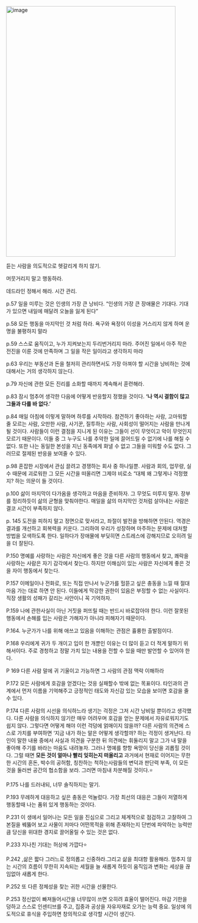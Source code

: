 <img width="458" height="676" alt="image" src="https://github.com/user-attachments/assets/765f78fc-77c8-4055-bd57-bbb8efc19384" />


듣는 사람을 의도적으로 헷갈리게 하지 않기.

머뭇거리지 말고 행동하라.

데드라인 정해서 해라. 시간 관리.

p.57 일을 미루는 것은 인생의 가장 큰 낭비다. “인생의 가장 큰 장애물은 기대다. 기대가 있으면 내일에 매달려 오늘을 잃게 된다”

p.58 모든 행동을 마지막인 것 처럼 하라. 욕구와 욕정이 이성을 거스리지 않게 하며 운명을 불평하지 말라

p.59 스스로 움직이고, 누가 지켜보는지 두리번거리지 마라. 주어진 일에서 아주 작은 전진을 이룬 것에 만족하며 그 일을 작은 일이라고 생각하지 마라

p.63 우리는 부동산과 돈을 철저히 관리하면서도 가장 아껴야 할 시간을 낭비하는 것에 대해서는 거의 생각하지 않는다.

p.79 자신에 관한 모든 진리를 소화할 때까지 계속해서 훈련해라.

p.83 잠시 멈추어 생각한 다음에 어떻게 반응할지 정했을 것이다. **‘나 역시 결함이 많고 그들과 다를 바 없다.’**

p.84 매일 아침에 이렇게 말하며 하루를 시작하라. 참견하기 좋아하는 사람, 고마워할 줄 모르는 사람, 오만한 사람, 사기꾼, 질투하는 사람, 사회성이 떨어지는 사람을 만나게 될 것이다. 사람들이 이런 결점을 지니게 된 이유는 그들이 선이 무엇이고 악이 무엇인지 모르기 때문이다. 이들 중 그 누구도 나를 추악한 일에 끌어드릴 수 없기에 나를 해칠 수 없다. 또한 나는 동일한 본성을 지닌 동족에게 화낼 수 없고 그들을 미워할 수도 없다. 그러므로 절제된 반응을 보여줄 수 있다.

p.98 혼잡한 시장에서 관심 끌려고 경쟁하는 회사 중 하나일뿐. 사람과 회의, 업무량, 실수 때문에 괴로워한 그 모든 시간을 떠올리면 그제야 비로소 “대체 왜 그렇게나 걱정했지? 하는 의문이 들 것이다.

p.100 삶이 마지막이 다가옴을 생각하고 마음을 준비하자. 그 무엇도 미루지 말자. 장부를 정리하듯이 삶의 균형을 맞춰야한다. 매일을 삶의 마지막인 것처럼 살아내는 사람은 결코 시간이 부족하지 않다.

p. 145 도전을 피하지 말고 정면으로 맞서라고, 좌절이 발전을 방해하면 안된다. 역경은 결과를 개선하고 회복력을 키운다. 그리하여 우리가 성장하며 마주하는 문제에 대처할 방법을 모색하도록 한다. 일하다가 장애물에 부딪히면 스트레스에 강해지므로 오히려 일을 더 잘된다.

P.150 명예를 사랑하는 사람은 자신에게 좋은 것을 다른 사람의 행동에서 찾고, 쾌락을 사랑하는 사람은 자기 감각에서 찾는다. 하지만 이해심이 있는 사람은 자신에게 좋은 것을 자이 행동에서 찾는다.

P.157 이메일이나 전화로, 또는 직접 만나서 누군가를 헐뜯고 싶은 충동을 느낄 때 절대 마음 가는 대로 하면 안 된다. 이들에게 막강한 권한이 있음은 부정할 수 없는 사실이다. 직장 생활의 성패가 갈리는 사안이니 꼭 기억하자.

P.159 나에 관한사실이 아닌 거짓을 퍼뜨릴 때는 반드시 바로잡아야 한다. 이런 잘못된 행동에서 손해를 입는 사람은 가해자가 아니라 피해자기 때문이다.

P.164. 누군가가 나를 위해 애쓰고 있음을 이해하는 관점은 휼륭한 출발점이다.

P.168 우리에게 귀가 두 개이고 입이 한 개뿐인 이유는 더 많이 듣고 더 적게 말하기 위해서이다. 주로 경청하고 정말 가치 있는 내용을 전할 수 있을 때만 발언할 수 있어야 한다.

P 169 다른 사람 말에 귀 기울이고 가능하면 그 사람의 관점 맥락 이해하라

P.172 모든 사람에게 호감을 얻겠다는 것응 실패할수 밖에 없는 목표이다. 타인과의 관계에서 먼저 이름을 기억해주고 긍정적인 태도와 자신감 있는 모습을 보이면 호감을 줄 수 있다.

P.174 다른 사람의 시선을 의식하느라 생기는 걱정은 그저 시간 낭비일 뿐이라고 생각했다. 다른 사람을 의식하지 않기란 매우 어려우며 호감을 얻는 문제에서 자유로워지기도 쉽지 않다.  그렇다면 어떻게 해야 이런 걱덩에 얽매이지 않을까? 다른 사람의 의견에 스스로 가치를 부여하면 ‘지금 내가 하는 말은 어떻게 생각할까? 하는 걱정이 생겨난다.  타인이 말한 내용 중에서 사실과 의견을 구분한 뒤 의견에는 휘둘리지 말고 그가 내 말을 좋아해 주기를 바라는  마음도 내려놓자.  그러나 명예를 향항 욕망이 당신을 괴롭힐 것이다. 그럴 때면 **모든 것이 얼마나 빨리 잊히는지 떠올리고** 과거에서 현재로 이어지는 무한한 시간의 혼돈, 박수의 공허함, 칭찬하는 척하는사람들의 변덕과 판단력 부족, 이 모든 것을 둘러싼 공간의 협소함을 보라. 그러면 마침내 차분해질 것이다.⭐

P.175 나를 드러내되, 너무 솔직하지는 말기.

P.193 무례하게 대응하고 싶은 충동은 억눌렀다. 가장 최선의 대응은 그들이 저열하게 행동할때 나는 품위 있게 행동하는 것이다.

P.231 이 생에서 일어나는 모든 일을 진심으로 그리고 체계적으로 점검하고 고찰하여 그 본질을 꿰뚫어 보고 사물이 저마다 어떤목적을 위해 존재하는지 단번에 파악하는 능력만큼 당신을 위대한 경지로 끌어올릴 수 있는 것은 없다.

P.233 지나친 기대는 허상에 가깝다⭐

P.242 ,삶은 짧다 그러느로 정의롭고 신중하라.그리고 삶을 최대항 활용해라. 멈추지 않는 시간의 흐름이 무한히 지속되는 세월을 늘 새롭게 하듯이 움직임과 변화는 세상을 끊임없아 새롭게 한다.

P.252 또 다른 정체성을 찾는 귀한 시간을 선물한다. 

P.253 정신없이 빠져들어시간을 너무많이 쓰면 오히려 효율이 떨어진다. 마감 기한을 덩하고 스스로 인센티브를 주고, 집중과 공상을 자유자재로 오가는 능력 중요. 일상에 의도적으로 휴식을 주입하면 창의적으로 생각할 시간이 생긴다.
